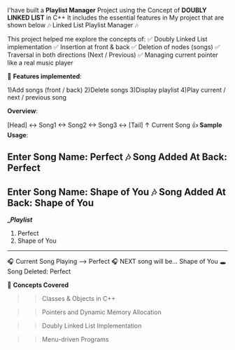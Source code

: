 I'have built a __Playlist Manager__ Project using the Concept of __DOUBLY LINKED LIST__ in C++
It includes the essential features in My project that are shown below
🎶 Linked List Playlist Manager 🎶

This project helped me explore the concepts of:
✅ Doubly Linked List implementation
✅ Insertion at front & back
✅ Deletion of nodes (songs)
✅ Traversal in both directions (Next / Previous)
✅ Managing current pointer like a real music player

📌 __Features implemented__:

1)Add songs (front / back)
2)Delete songs
3)Display playlist
4)Play current / next / previous song

__Overview__:

[Head] <-> Song1 <-> Song2 <-> Song3 <-> [Tail]
             ↑
         Current Song
👍 __Sample Usage__:

Enter Song Name: Perfect
🎶 Song Added At Back: Perfect
----------

Enter Song Name: Shape of You
🎶 Song Added At Back: Shape of You
----------

**______Playlist_____**
1. Perfect
2. Shape of You
______________________

🎧 Current Song Playing --> Perfect
🎧 NEXT song will be... Shape of You
🕳 Song Deleted: Perfect

📘 __Concepts Covered__

>>Classes & Objects in C++

>>Pointers and Dynamic Memory Allocation

>>Doubly Linked List Implementation

>>Menu-driven Programs


